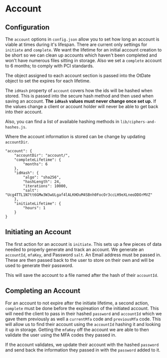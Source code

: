 Account
=======

Configuration
-------------

The `account` options in `config.json` allow you to set how long an account is viable at times during it's lifespan. There are current only settings for `initiate` and `complete`. We want the lifetime for an initial account creation to be short so we can clean up accounts which haven't been completed and won't have numerous files sitting in storage. Also we set a `complete` account to 6 months; to comply with PCI standards.

The object assigned to each account section is passed into the OtDate object to set the expires for each lifetime.

The `idHash` property of `account` covers how the ids will be hashed when stored. This is passed into the secure hash method and then used when saving an account. **The `idHash` values must never change once set up.** If the values change a client or account holder will never be able to get back into their account.

Also, you can find a list of available hashing methods in `lib/ciphers-and-hashes.js`.

Where the account information is stored can be change by updating `accountDir`.

    "account": {
        "accountDir": "account/",
        "completeLifetime": {
            "months": 6
        },
        "idHash": {
            "algo": "sha256",
            "hashLength": 24,
            "iterations": 10000,
            "salt": "Ucg4TTL1N7tt6GMw3W3wULgaf4lALKHOuM4SBnh0FocOr3ccLH9eXLneoDDOrMVZ"
        },
        "initiateLifetime": {
            "hours": 1
        }
    }


Initiating an Account
---------------------

The first action for an account is `initiate`. This sets up a few pieces of data needed to properly generate and track an account. We generate an `accountId`, `mfaKey`, and Password `salt`. An Email address must be passed in. These are then passed back to the user to store on their own and will be used to generate their password.

This will save the account to a file named after the hash of their `accountId`.

Completing an Account
---------------------

For an account to not expire after the initiate lifetime, a second action, `complete` must be done before the expireation of the initiated account. This will need the client to pass in their hashed `password` and `accountId` which we gave them previously as well a `currentMfa` code and `previousMfa` code. This will allow us to find their account using the `accountId` hashing it and looking it up in storage. Getting the `mfaKey` off the account we are able to then validate the user using the MFA codes they passed in.

If the account validates, we update their account with the hashed `password` and send back the information they passed in with the `password` added to it.